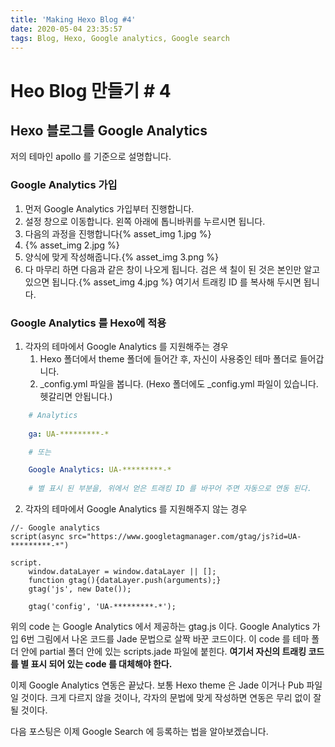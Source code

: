 ```yaml
---
title: 'Making Hexo Blog #4'
date: 2020-05-04 23:35:57
tags: Blog, Hexo, Google analytics, Google search
---
```

# Heo Blog 만들기 # 4

## Hexo 블로그를 Google Analytics

<!-- more -->

저의 테마인 apollo 를 기준으로 설명합니다.
<br>

### Google Analytics 가입     

1. 먼저 Google Analytics 가입부터 진행합니다.
2. 설정 창으로 이동합니다. 왼쪽 아래에 톱니바퀴를 누르시면 됩니다.
3. 다음의 과정을 진행합니다{% asset_img 1.jpg %}
4. {% asset_img 2.jpg %}
5. 양식에 맞게 작성해줍니다.{% asset_img 3.png %}
6. 다 마무리 하면 다음과 같은 창이 나오게 됩니다. 검은 색 칠이 된 것은 본인만 알고 있으면 됩니다.{% asset_img 4.jpg %} 여기서 트래킹 ID 를 복사해 두시면 됩니다.

### Google Analytics 를 Hexo에 적용
1. 각자의 테마에서 Google Analytics 를 지원해주는 경우
   1. Hexo 폴더에서 theme 폴더에 들어간 후, 자신이 사용중인 테마 폴더로 들어갑니다.
   2. _config.yml 파일을 봅니다. (Hexo 폴더에도 _config.yml 파일이 있습니다. 헷갈리면 안됩니다.)

```yml
    # Analytics
    
    ga: UA-*********-*

    # 또는 

    Google Analytics: UA-*********-*
    
    # 별 표시 된 부분을, 위에서 얻은 트래킹 ID 를 바꾸어 주면 자동으로 연동 된다.
```

2. 각자의 테마에서 Google Analytics 를 지원해주지 않는 경우



```jade
//- Google analytics
script(async src="https://www.googletagmanager.com/gtag/js?id=UA-*********-*")

script.
    window.dataLayer = window.dataLayer || [];
    function gtag(){dataLayer.push(arguments);}
    gtag('js', new Date());

    gtag('config', 'UA-*********-*');
```
위의 code 는 Google Analytics 에서 제공하는 gtag.js 이다. Google Analytics 가입 6번 그림에서 나온 코드를 Jade 문법으로 살짝 바꾼 코드이다. 이 code 를 테마 폴더 안에 partial 폴더 안에 있는 scripts.jade 파일에 붙힌다.
<b>여기서 자신의 트래킹 코드를 별 표시 되어 있는 code 를 대체해야 한다.</b>

이제 Google Analytics 연동은 끝났다. 보통 Hexo theme 은 Jade 이거나 Pub 파일일 것이다. 크게 다르지 않을 것이나, 각자의 문법에 맞게 작성하면 연동은 무리 없이 잘 될 것이다.

다음 포스팅은 이제 Google Search 에 등록하는 법을 알아보겠습니다. 